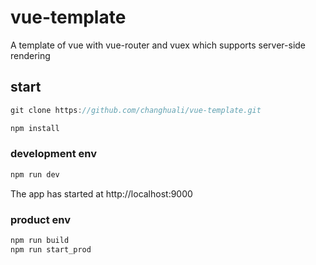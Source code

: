 # vue-template

A template of vue with vue-router and vuex which supports server-side rendering

## start

```js
git clone https://github.com/changhuali/vue-template.git

npm install
```
### development env

```js
npm run dev
```
The app has started at http://localhost:9000

### product env

```js
npm run build
npm run start_prod
```




